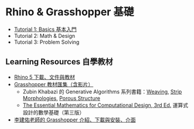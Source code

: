 # Rhino & Grasshopper 基礎

* [Tutorial 1: Basics 基本入門](./tutorial-1.md)
* Tutorial 2: Math & Design
* Tutorial 3: Problem Solving

## Learning Resources 自學教材

* [Rhino 5 下載、文件與教材](https://www.rhino3d.com/tw/download)
* [Grasshopper 教材匯集（含影片）](http://www.grasshopper3d.com/page/tutorials-1)
  * Zubin Khabazi 的 Generative Algorithms 系列書籍：[Weaving](http://download.mcneel.com/s3/mcneel/grasshopper/1.0/docs/Generative%20Algorithms_CaE_Weaving.pdf), [Strip Morphologies](http://download.mcneel.com/s3/mcneel/grasshopper/1.0/misc/en/Generative%20Algorithms_CaE_Strip%20Morphologies.zip), [Porous Structure](http://s3.amazonaws.com/mcneel/grasshopper/1.0/misc/en/Generative_Algorithms_CaE_Porous_Shell.zip)
  * [The Essential Mathematics for Computational Design, 3rd Ed.](http://blog.rhino3d.com/2013/11/the-essential-mathematics-third-edition.html) 運算式設計的數學基礎（第三版）
* [李建佑老師的 Grasshopper 介紹、下載與安裝、介面](https://jianyouli.wordpress.com/2014/11/25/grasshopper-介紹、下載安裝/)
